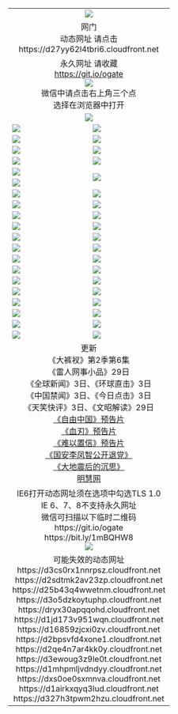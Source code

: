 ﻿<table>
  <tr></tr>
  <tr><td colspan=2 align=center><img src="https://cloud.githubusercontent.com/assets/11880933/13434984/f430fae2-e012-11e5-814f-c2df1e82b247.jpg" /></td></tr>
  <tr><td colspan=2 align=center>网门<br>动态网址 请点击
<br>https://d27yy62l4tbri6.cloudfront.net
    </td>
  </tr>
  <tr>
    <td colspan=2 align=center>永久网址 请收藏<br/><a href="https://git.io/ogate" target="_blank">https://git.io/ogate</a><br/><a href="https://d27yy62l4tbri6.cloudfront.net/Up/0WMGDL2.png" target="_blank"><img src="https://d27yy62l4tbri6.cloudfront.net/Up/0WMGD2.png"/></a>
    <br>微信中请点击右上角三个点<br>选择在浏览器中打开<br></td>
  </tr>
  <tr>
    <td colspan=2 align=center><a href="https://d27yy62l4tbri6.cloudfront.net/ogUP.aspx?name=0oGate.apk" target="_blank"><img src="https://d27yy62l4tbri6.cloudfront.net/Up/0WMAZ.jpg" /></a></td>
  </tr>
  <tr>
    <td><a href="https://d27yy62l4tbri6.cloudfront.net/ogNice.aspx" target="_blank"><img src="https://d27yy62l4tbri6.cloudfront.net/Up/0WCYY.jpg" /></a></td>
    <td><a href="https://d27yy62l4tbri6.cloudfront.net/onCO.aspx?ob=600%E4%BA%8B%E7%89%A9&op=%E5%A2%9E%E5%88%A0%E6%94%B9&args=WH1~%23%E7%B1%BB%E5%9E%8B6%E6%96%B0%E9%97%BB%7c%23%E7%B1%BB%E5%9E%8B6%E8%AF%84%E8%AE%BA&mode=" target="_blank"><img src="https://d27yy62l4tbri6.cloudfront.net/Up/0WZTT.jpg" /></a></td> 
  </tr>
  <tr>
    <td><a href="https://d27yy62l4tbri6.cloudfront.net/ogDY.aspx" target="_blank"><img src="https://d27yy62l4tbri6.cloudfront.net/Up/0FK.jpg" /></a></td>
    <td><a href="https://d27yy62l4tbri6.cloudfront.net/ogST.aspx" target="_blank"><img src="https://d27yy62l4tbri6.cloudfront.net/Up/0ST.jpg" /></a></td> 
  </tr>
  <tr>
    <!--td rowspan=2><a href="https://d27yy62l4tbri6.cloudfront.net/ogUP.aspx?name=WJ.mp4&count=T:1,480P:1" target="_blank"><img src="https://d27yy62l4tbri6.cloudfront.net/Up/WJ.jpg" /></a></td-->
    <td><a href="https://d27yy62l4tbri6.cloudfront.net/ogUP.aspx?name=11DKC.mp4&count=T:2,2:6,1:16" target="_blank"><img src="https://d27yy62l4tbri6.cloudfront.net/Up/11DKC.jpg" /></a></td> 
    <td><div><a href="https://d27yy62l4tbri6.cloudfront.net/ogUP.aspx?name=LRWS.mp4&count=7B:8,6B:44,5A:10,5B:35,4A:14,4B:19,3A:10,3B:26,2A:16,2B:21,1A:23,1B:29&current=7B:8" target="_blank"><img src="https://d27yy62l4tbri6.cloudfront.net/Up/LRWS.jpg" /></a></td>
   </tr>
  <tr>
    <td><a href="https://d27yy62l4tbri6.cloudfront.net/ogUP.aspx?name=LRSH.mp4&count=W:13,2:10" target="_blank"><img src="https://d27yy62l4tbri6.cloudfront.net/Up/LRSH.jpg" /></a></td>
    <td><a href="https://d27yy62l4tbri6.cloudfront.net/ogNiceVedio.aspx" target="_blank"><img src="https://d27yy62l4tbri6.cloudfront.net/Up/TGKDY.jpg" /></a></td>
  </tr>
  <tr>
    <td><a href="https://d27yy62l4tbri6.cloudfront.net/ogUP.aspx?name=JQR.mp4&count=2" target="_blank"><img src="https://d27yy62l4tbri6.cloudfront.net/Up/JQR.jpg" /></a></td>   
    <td rowspan=2><a href="https://d27yy62l4tbri6.cloudfront.net/ogUP.aspx?name=JP.mp4&count=9" target="_blank"><img src="https://d27yy62l4tbri6.cloudfront.net/Up/JP.jpg" /></td>
  </tr>
  <tr>
    <td><a href="https://d27yy62l4tbri6.cloudfront.net/ogUP.aspx?name=WH.mp4" target="_blank"><img src="https://d27yy62l4tbri6.cloudfront.net/Up/WH.jpg" /></a></td>
  </tr>
  <tr>
    <td><a href="https://d27yy62l4tbri6.cloudfront.net/ogUP.aspx?name=SSZJ.mp4&count=SP:6,480P:8" target="_blank"><img src="https://d27yy62l4tbri6.cloudfront.net/Up/SSZJ.jpg" /></a></td>
    <td><a href="https://d27yy62l4tbri6.cloudfront.net/ogUP.aspx?name=ZY.mp4&count=2015:16" target="_blank"><img src="https://d27yy62l4tbri6.cloudfront.net/Up/ZY.jpg" /></a</td>
  </tr>
  <tr>
    <td><a href="https://d27yy62l4tbri6.cloudfront.net/ogUP.aspx?name=XTFY.mp4&count=B:2,A:24" target="_blank"><img src="https://d27yy62l4tbri6.cloudfront.net/Up/XTFY.jpg" /></a></td>
    <td><a href="https://d27yy62l4tbri6.cloudfront.net/ogUP.aspx?name=1XQK.mp4&count=13" target="_blank"><img src="https://d27yy62l4tbri6.cloudfront.net/Up/1XQK.jpg" /></a</td>
  </tr>
  <tr>
    <td><a href="https://d27yy62l4tbri6.cloudfront.net/ogUP.aspx?name=1LYF.mp4&count=2" target="_blank"><img src="https://d27yy62l4tbri6.cloudfront.net/Up/1LYF0.jpg" /></a></td>
    <td><a href="https://d27yy62l4tbri6.cloudfront.net/ogUP.aspx?name=1ZGC.mp4&count=6" target="_blank"><img src="https://d27yy62l4tbri6.cloudfront.net/Up/1ZGC0.jpg" /></a></td>
  </tr>
  <tr>
    <td><a href="https://d27yy62l4tbri6.cloudfront.net/ogUP.aspx?name=1ZKM.mp4&count=3&current=3" target="_blank"><img src="https://d27yy62l4tbri6.cloudfront.net/Up/1ZKM0.jpg" /></a></td>  
    <td><a href="https://d27yy62l4tbri6.cloudfront.net/ogUP.aspx?name=1WWY.mp4&count=6&current=6" target="_blank"><img src="https://d27yy62l4tbri6.cloudfront.net/Up/1WWY0.jpg" /></a></td>
  </tr>
  <tr>
    <td><a href="https://d27yy62l4tbri6.cloudfront.net/ogUP.aspx?name=10JGY.mp4&count=3" target="_blank"><img src="https://d27yy62l4tbri6.cloudfront.net/Up/10JGY0.jpg" /></a></td>
    <td><a href="https://d27yy62l4tbri6.cloudfront.net/ogUP.aspx?name=10CYS.mp4&count=2" target="_blank"><img src="https://d27yy62l4tbri6.cloudfront.net/Up/10CYS0.jpg" /></a></td>
  </tr>
  <tr>
    <td><a href="https://d27yy62l4tbri6.cloudfront.net/ogUP.aspx?name=4SQQ.mp4&count=201603:3,201602:20,201601:21&current=201603:2" target="_blank"><img src="https://d27yy62l4tbri6.cloudfront.net/Up/4SQQ0.jpg"/></a></td>
    <td><a href="https://d27yy62l4tbri6.cloudfront.net/ogUP.aspx?name=4SHQ.mp4&count=201603:3,201602:27,201601:28&current=201603:3" target="_blank"><img src="https://d27yy62l4tbri6.cloudfront.net/Up/4SHQ0.jpg"/></a></td>
  </tr>
  <tr>
    <td><a href="https://d27yy62l4tbri6.cloudfront.net/ogUP.aspx?name=4SZG.mp4&count=201603:3,201602:21,201601:23&current=201603:2" target="_blank"><img src="https://d27yy62l4tbri6.cloudfront.net/Up/4SZG0.jpg"/></a></td>
    <td><a href="https://d27yy62l4tbri6.cloudfront.net/ogUP.aspx?name=4SDJ.mp4&count=201603A:3,201603B:3,201602A:24,201602B:7,201601A:48,201601B:6&current=201603A:2" target="_blank"><img src="https://d27yy62l4tbri6.cloudfront.net/Up/4SDJ0.jpg"/></a></td>
  </tr>
  <tr>
    <td><a href="https://d27yy62l4tbri6.cloudfront.net/ogUP.aspx?name=4CTX.mp4&count=201602:4,201601:4&current=201602:4" target="_blank"><img src="https://d27yy62l4tbri6.cloudfront.net/Up/4CTX0.jpg"/></a></td>
    <td><a href="https://d27yy62l4tbri6.cloudfront.net/ogUP.aspx?name=4CWZ.mp4&count=201602:4,201601:4&current=201602:4" target="_blank"><img src="https://d27yy62l4tbri6.cloudfront.net/Up/4CWZ0.jpg"/></a></td>
  </tr>
  <tr>
    <td><a href="https://d27yy62l4tbri6.cloudfront.net/onUP.aspx?name=https://dwsfx5awq5vcc.cloudfront.net/" target="_blank"><img src="https://d27yy62l4tbri6.cloudfront.net/Up/0DTW.jpg"/></a></td>
    <td><a href="https://d27yy62l4tbri6.cloudfront.net/onUP.aspx?name=https://d240ns8up8earz.cloudfront.net/acenter/" target="_blank"><img src="https://d27yy62l4tbri6.cloudfront.net/Up/0TDW.jpg" /></a></td>
  </tr>
  <tr>
    <td><a href="https://d27yy62l4tbri6.cloudfront.net/onUP.aspx?name=https://d4508d6vomz2p.cloudfront.net/gb/nsc413.htm" target="_blank"><img src="https://d27yy62l4tbri6.cloudfront.net/Up/0DJY.jpg" /></a></td>
    <td><a href="https://d27yy62l4tbri6.cloudfront.net/onUP.aspx?name=https://d3bxwq7vzudb5l.cloudfront.net/xtr/gb/prog204.html" target="_blank"><img src="https://d27yy62l4tbri6.cloudfront.net/Up/0XTR.jpg" /></a></td>
  </tr>
  <tr>
    <td><a href="https://d27yy62l4tbri6.cloudfront.net/onUP.aspx?name=https://d3aj00iefsmfgc.cloudfront.net/" target="_blank"><img src="https://d27yy62l4tbri6.cloudfront.net/Up/0MHW.jpg" /></a></td>
    <td><a href="https://d27yy62l4tbri6.cloudfront.net/onUP.aspx?name=https://d1lcj91uv80klr.cloudfront.net/" target="_blank"><img src="https://d27yy62l4tbri6.cloudfront.net/Up/0ZJW.jpg" /></a></td>
  </tr>
  <tr>
    <td><a href="https://d27yy62l4tbri6.cloudfront.net/ogUP.aspx?name=0FG.zip" target="_blank"><img src="https://d27yy62l4tbri6.cloudfront.net/Up/0FG.jpg" /></a></td>
    <td><a href="https://d27yy62l4tbri6.cloudfront.net/ogUP.aspx?name=0FGA.apk" target="_blank"><img src="https://d27yy62l4tbri6.cloudfront.net/Up/0FGA.jpg" /></a></td>
  </tr>
  <tr>
    <td><a href="https://d27yy62l4tbri6.cloudfront.net/ogUP.aspx?name=0U.zip" target="_blank"><img src="https://d27yy62l4tbri6.cloudfront.net/Up/0U.jpg" /></a></td>
    <td><a href="https://d27yy62l4tbri6.cloudfront.net/ogUP.aspx?name=0UA.apk" target="_blank"><img src="https://d27yy62l4tbri6.cloudfront.net/Up/0UA.jpg" /></a></td>
  </tr>
  <tr>
    <td><a href="https://d27yy62l4tbri6.cloudfront.net/ogUP.aspx?name=0iPPOTV.zip" target="_blank"><img src="https://d27yy62l4tbri6.cloudfront.net/Up/0iPPOTV.jpg" /></a></td>
    <td><a href="https://d27yy62l4tbri6.cloudfront.net/ogUP.aspx?name=0iNTD.apk" target="_blank"><img src="https://d27yy62l4tbri6.cloudfront.net/Up/0iNTD.jpg" /></a></td>
  </tr>
  <tr>
    <td colspan=2 align=center>更新<br>
      《大裤衩》第2季第6集<br>
      《雷人网事小品》29日<br>
      《全球新闻》3日、《环球直击》3日<br>
      《中国禁闻》3日、《今日点击》3日<br>
      《天笑快评》3日、《文昭解读》29日<br>
      <a href="https://d27yy62l4tbri6.cloudfront.net/ogUP.aspx?name=11ZYZG0.mp4" target="_blank">《自由中国》预告片</a><br>
      <a href="https://d27yy62l4tbri6.cloudfront.net/ogUP.aspx?name=11XR.mp4" target="_blank">《血刃》预告片</a><br>
      <a href="https://d27yy62l4tbri6.cloudfront.net/ogUP.aspx?name=11NYZX.mp4&count=2" target="_blank">《难以置信》预告片</a><br>
      <a href="https://d27yy62l4tbri6.cloudfront.net/ogUP.aspx?name=4LFZ.mp4" target="_blank">《国安李凤智公开退党》</a><br>
      <a href="https://d27yy62l4tbri6.cloudfront.net/ogUP.aspx?name=4DDZHDCS.mp4" target="_blank">《大地震后的沉思》</a><br>
      <a href="https://d27yy62l4tbri6.cloudfront.net/onUP.aspx?name=https://www.minghui.org/" target="_blank">明慧网</a></td>
    </td>
  </tr>
  <tr>
    <td colspan=2 align=center>IE6打开动态网址须在选项中勾选TLS 1.0<br/>IE 6、7、8不支持永久网址<br/>
      微信可扫描以下临时二维码<br/>https://git.io/ogate<br/>https://bit.ly/1mBQHW8<br/><a href="https://d27yy62l4tbri6.cloudfront.net/Up/0WMGDL3.png" target="_blank"><img src="https://d27yy62l4tbri6.cloudfront.net/Up/0WMGD3.png"/></a><br>
  </tr>
  <tr>
    <td colspan=2 align=center>可能失效的动态网址
<br>https://d3cs0rx1nnrpsz.cloudfront.net
<br>https://d2sdtmk2av23zp.cloudfront.net
<br>https://d25b43q4wwetnm.cloudfront.net
<br>https://d3o5dzkoytuphp.cloudfront.net
<br>https://dryx30apqqohd.cloudfront.net
<br>https://d1jd173v951wqn.cloudfront.net
<br>https://d16859zjcxi0zv.cloudfront.net
<br>https://d2bpsvfd4xone1.cloudfront.net
<br>https://d2qe4n7ar4kk0y.cloudfront.net
<br>https://d3ewoug3z9le0t.cloudfront.net
<br>https://d1mhpmljvdndyy.cloudfront.net
<br>https://dxs0oe0sxmnva.cloudfront.net
<br>https://d1airkxqyq3lud.cloudfront.net
<br>https://d327h3tpwm2hzu.cloudfront.net
    </td>
  </tr>
</table>
